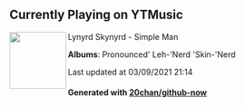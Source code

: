 ## Currently Playing on YTMusic

[<img align="left" width="100" src="https://lh3.googleusercontent.com/3U_kyEsSqSV3mLDRE0BYfnMMaTgmz5M6nI3-kSbkTGnnaZdwl7pJW07KNZmCjpk9hwnFdV6xzwXbsP7KGA">](https://music.youtube.com/watch?v=l-5aPNxv-pU)

Lynyrd Skynyrd - Simple Man

**Albums**: Pronounced' Leh-'Nerd 'Skin-'Nerd

Last updated at 03/09/2021 21:14

#### Generated with [20chan/github-now](https://github.com/20chan/github-now)


<!--
**20chan/20chan** is a ✨ _special_ ✨ repository because its `README.md` (this file) appears on your GitHub profile.

Here are some ideas to get you started:

- 🔭 I’m currently working on ...
- 🌱 I’m currently learning ...
- 👯 I’m looking to collaborate on ...
- 🤔 I’m looking for help with ...
- 💬 Ask me about ...
- 📫 How to reach me: ...
- 😄 Pronouns: ...
- ⚡ Fun fact: ...
-->
